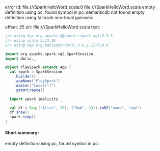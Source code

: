 error id: file://<WORKSPACE>/SparkHelloWord.scala:0
file://<WORKSPACE>/SparkHelloWord.scala
empty definition using pc, found symbol in pc: 
semanticdb not found
empty definition using fallback
non-local guesses:

offset: 25
uri: file://<WORKSPACE>/SparkHelloWord.scala
text:
```scala
//> using dep org.apache.@@spark::spark-sql:3.5.5
//> using scala 2.13.16
//> using dep org.hablapps:doric_3-5_2.12:0.0.8

import org.apache.spark.sql.SparkSession
import doric._

object PlaySpark extends App {
  val spark = SparkSession
    .builder()
    .appName("PlaySpark")
    .master("local[*]")
    .getOrCreate()

  import spark.implicits._

  val df = Seq(("Alice", 29), ("Bob", 33)).toDF("name", "age")
  df.show()
  spark.stop()
}

```


#### Short summary: 

empty definition using pc, found symbol in pc: 